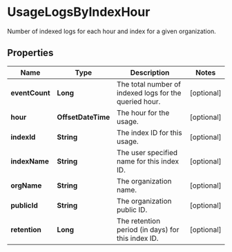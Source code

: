 # UsageLogsByIndexHour

Number of indexed logs for each hour and index for a given organization.

## Properties

| Name           | Type               | Description                                            | Notes      |
| -------------- | ------------------ | ------------------------------------------------------ | ---------- |
| **eventCount** | **Long**           | The total number of indexed logs for the queried hour. | [optional] |
| **hour**       | **OffsetDateTime** | The hour for the usage.                                | [optional] |
| **indexId**    | **String**         | The index ID for this usage.                           | [optional] |
| **indexName**  | **String**         | The user specified name for this index ID.             | [optional] |
| **orgName**    | **String**         | The organization name.                                 | [optional] |
| **publicId**   | **String**         | The organization public ID.                            | [optional] |
| **retention**  | **Long**           | The retention period (in days) for this index ID.      | [optional] |
